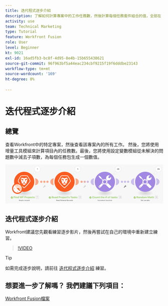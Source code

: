 ```yaml
---
title: 迭代程式逐步介紹
description: 了解如何計算專案中的工作任務數，然後計算每個任務套件組合的值，全部在 [!DNL Adobe Workfront Fusion].
activity: use
team: Technical Marketing
type: Tutorial
feature: Workfront Fusion
role: User
level: Beginner
kt: 9021
exl-id: 16ad5fb3-bc8f-4d95-8e4b-15b655438621
source-git-commit: 96f963bf5a44eac234cbf9215f19f6dddbe23143
workflow-type: tm+mt
source-wordcount: '169'
ht-degree: 0%

---
```


# 迭代程式逐步介紹

## 總覽

查看Workfront中的特定專案，然後查看該專案內的所有工作。 然後，您將使用增量工具模組來計算項目內的任務數。最後，您將使用設定變數模組從未解決的問題數中減去子項數，為每個任務包生成一個數值。

![融合場景的影像](assets/iteration-and-aggregation-1.png)

## 迭代程式逐步介紹

Workfront建議您先觀看練習逐步影片，然後再嘗試在自己的環境中重新建立練習。

>[!VIDEO](https://video.tv.adobe.com/v/335278/?quality=12)

>[!TIP]
>
>如需完成逐步說明，請前往 [迭代程式逐步介紹](https://experienceleague.adobe.com/docs/workfront-learn/tutorials-workfront/fusion/exercises/introduction-to-iterators.html?lang=en) 練習。


## 想要進一步了解嗎？ 我們建議下列項目：

[Workfront Fusion檔案](https://experienceleague.adobe.com/docs/workfront/using/adobe-workfront-fusion/workfront-fusion-2.html?lang=en)
